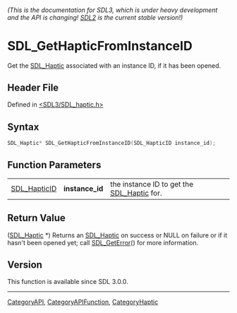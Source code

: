 ###### (This is the documentation for SDL3, which is under heavy development and the API is changing! [SDL2](https://wiki.libsdl.org/SDL2/) is the current stable version!)
# SDL_GetHapticFromInstanceID

Get the [SDL_Haptic](SDL_Haptic) associated with an instance ID, if it has been opened.

## Header File

Defined in [<SDL3/SDL_haptic.h>](https://github.com/libsdl-org/SDL/blob/main/include/SDL3/SDL_haptic.h)

## Syntax

```c
SDL_Haptic* SDL_GetHapticFromInstanceID(SDL_HapticID instance_id);
```

## Function Parameters

|                              |                 |                                                          |
| ---------------------------- | --------------- | -------------------------------------------------------- |
| [SDL_HapticID](SDL_HapticID) | **instance_id** | the instance ID to get the [SDL_Haptic](SDL_Haptic) for. |

## Return Value

([SDL_Haptic](SDL_Haptic) *) Returns an [SDL_Haptic](SDL_Haptic) on success
or NULL on failure or if it hasn't been opened yet; call
[SDL_GetError](SDL_GetError)() for more information.

## Version

This function is available since SDL 3.0.0.

----
[CategoryAPI](CategoryAPI), [CategoryAPIFunction](CategoryAPIFunction), [CategoryHaptic](CategoryHaptic)

